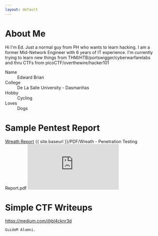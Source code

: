 ```yaml
---
layout: default
---
```


# About Me

Hi I'm Ed. Just a normal guy from PH who wants to learn hacking. I am a former Mid-Network Engineer with 6 years of IT experience. 
I'm currently trying to learn new things from THM/HTB/portswigger/cyberwarfarelabs and thru CTFs from picoCTF/overthewire/hacker101

<!--### Definition lists can be used with HTML syntax..-->

<dl>
<dt>Name</dt>
<dd>Edward Brian</dd>
<dt>College</dt>
<dd>De La Salle University - Dasmariñas</dd>
<dt>Hobby</dt>
<dd>Cycling</dd>
<dt>Loves</dt>
<dd>Dogs</dd>
</dl>


# Sample Pentest Report
<a href="https://github.com/blacknred04/bl4cknr3d.github.io/blob/main/PDF/Wreath%20-%20Penetration%20Testing%20Report.pdf" target="_blank">Wreath Report</a>
{{ site.baseurl }}/PDF/Wreath - Penetration Testing Report.pdf
<embed src="https://github.com/blacknred04/bl4cknr3d.github.io/blob/main/PDF/Wreath%20-%20Penetration%20Testing%20Report.pdf" type="application/pdf" />
# Simple CTF Writeups
https://medium.com/@bl4cknr3d

```
GuideM Alumni.
```

